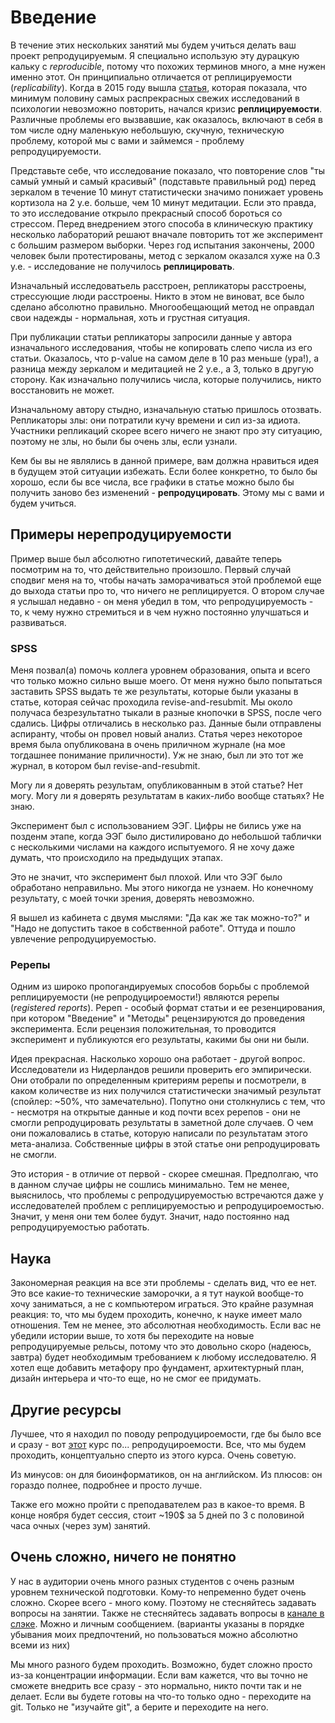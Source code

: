 # Введение

В течение этих нескольких занятий мы будем учиться делать ваш проект репродуцируемым.
Я специально использую эту дурацкую кальку с *reproducible*, потому что похожих терминов много, а мне нужен именно этот.
Он принципиально отличается от реплицируемости (*replicability*).
Когда в 2015 году вышла [статья](https://en.wikipedia.org/wiki/Reproducibility_Project), которая показала, что минимум половину самых распрекрасных свежих исследований в психологии невозможно повторить, начался кризис **реплицируемости**.
Различные проблемы его вызвавшие, как оказалось, включают в себя в том числе одну маленькую небольшую, скучную, техническую проблему, которой мы с вами и займемся - проблему репродуцируемости.

Представьте себе, что исследование показало, что повторение слов "ты самый умный и самый красивый" (подставьте правильный  род) перед зеркалом в течение 10 минут статистически значимо понижает уровень кортизола на 2 у.е. больше, чем 10 минут медитации.
Если это правда, то это исследование открыло прекрасный способ бороться со стрессом.
Перед внедрением этого способа в клиническую практику несколько лабораторий решают вначале повторить тот же эксперимент с б*о*льшим размером выборки.
Через год испытания закончены, 2000 человек были протестированы, метод с зеркалом оказался хуже на 0.3 у.е. - исследование не получилось **реплицировать**.

Изначальный исследоватьель расстроен, репликаторы расстроены, стрессующие люди расстроены.
Никто в этом не виноват, все было сделано абсолютно правильно.
Многообещающий метод не оправдал свои надежды - нормальная, хоть и грустная ситуация.

При публикации статьи репликаторы запросили данные у автора изначального исследования, чтобы не копировать слепо числа из его статьи.
Оказалось, что p-value на самом деле в 10 раз меньше (ура!), а  разница между зеркалом и медитацией не 2 у.е., а 3, только в другую сторону.
Как изначально получились числа, которые получились, никто восстановить не может.

Изначальному автору стыдно, изначальную статью пришлось отозвать.
Репликаторы злы: они потратили кучу времени и сил из-за идиота.
Участники репликаций скорее всего ничего не знают про эту ситуацию, поэтому не злы, но были бы очень злы, если узнали.

Кем бы вы не являлись в данной примере, вам должна нравиться идея в будущем этой ситуации избежать.
Если более конкретно, то было бы хорошо, если бы все числа, все графики в статье можно было бы получить заново без изменений - **репродуцировать**.
Этому мы с вами и будем учиться.

## Примеры нерепродуцируемости

Пример выше был абсолютно гипотетический, давайте теперь посмотрим на то, что действительно произошло.
Первый случай сподвиг меня на то, чтобы начать заморачиваться этой проблемой еще до выхода статьи про то, что ничего не реплицируется.
О втором случае я услышал недавно - он меня убедил в том, что репродуцируемость - то, к чему нужно стремиться и в чем нужно постоянно улучшаться и развиваться.

### SPSS

Меня позвал(а) помочь коллега уровнем образования, опыта и всего что только можно сильно выше моего.
От меня нужно было попытаться заставить SPSS выдать те же результаты, которые были указаны в статье, которая сейчас проходила revise-and-resubmit.
Мы около получаса безрезультатно тыкали в разные кнопочки в SPSS, после чего сдались.
Цифры отличались в несколько раз.
Данные были отправлены аспиранту, чтобы он провел новый анализ.
Статья через некоторое время была опубликована в очень приличном журнале (на мое тогдашнее понимание приличности).
Уж не знаю, был ли это тот же журнал, в котором был revise-and-resubmit.

Могу ли я доверять результам, опубликованным в этой статье?
Нет могу.
Могу ли я доверять результатам в каких-либо вообще статьях?
Не знаю.

Эксперимент был с использованием ЭЭГ.
Цифры не бились уже на позденм этапе, когда ЭЭГ было дистилировано до небольшой таблички с несколькими числами на каждого испытуемого.
Я не хочу даже думать, что происходило на предыдущих этапах.

Это не значит, что эксперимент был плохой.
Или что ЭЭГ было обработано неправильно.
Мы этого никогда не узнаем.
Но конечному результату, с моей точки зрения, доверять невозможно.

Я вышел из кабинета с двумя мыслями: "Да как же так можно-то?" и "Надо не допустить такое в собственной работе".
Оттуда и пошло увлечение репродуцируемостью.

### Ререпы

Одним из широко пропогандируемых способов борьбы с проблемой реплицируемости (не репродуцироемости!) являются ререпы (*registered reports*).
Ререп - особый формат статьи и ее резенцирования, при котором "Введение" и "Методы" рецензируются до проведения эксперимента.
Если рецензия положительная, то проводится эксперимент и публикуются его результаты, какими бы они ни были.

Идея прекрасная. Насколько хорошо она работает - другой вопрос.
Исследователи из Нидерландов решили проверить его эмпирически.
Они отобрали по определенным критериям ререпы и посмотрели, в каком количестве из них получился статистически значимый результат (спойлер: ~50%, что замечательно).
Попутно они столкнулись с тем, что - несмотря на открытые данные и код почти всех ререпов - они не смогли репродуцировать результаты в заметной доле случаев.
О чем они пожаловались в статье, которую написали по результатам этого мета-анализа.
Собственные цифры в этой статье они репродуцировать не смогли.

Это история - в отличие от первой - скорее смешная.
Предполгаю, что в данном случае цифры не сошлись минимально.
Тем не менее, выяснилось, что проблемы с репродуцируемостью встречаются даже у исследователей проблем с реплицируемостью и репродуцироемостью.
Значит, у меня они тем более будут.
Значит, надо постоянно над репродуцируемостью работать.

## Наука

Закономерная реакция на все эти проблемы - сделать вид, что ее нет.
Это все какие-то технические заморочки, а я тут наукой вообще-то хочу заниматься, а не с компьютером играться.
Это крайне разумная реакция: то, что мы будем проходить, конечно, к науке имеет мало отношения.
Тем не менее, это абсолютная необходимость.
Если вас не убедили истории выше, то хотя бы переходите на новые репродуцируемые рельсы, потому что это довольно скоро (надеюсь, завтра) будет необходимым требованием к любому исследователю.
Я хотел еще добавить метафору про фундамент, архитектурный план, дизайн интерьера и что-то еще, но не смог ее придумать.

## Другие ресурсы

Лучшее, что я находил по поводу репродуцироемости, где бы было все и сразу - вот [этот](https://nbis-reproducible-research.readthedocs.io/en/latest/) курс по... репродуцироемости.
Все, что мы будем проходить, концептуально сперто из этого курса.
Очень советую.

Из минусов: он для биоинформатиков, он на английском.
Из плюсов: он гораздо полнее, подробнее и просто лучше.

Также его можно пройти с преподавателем раз в какое-то время.
В конце ноября будет сессия, стоит ~190$ за 5 дней по 3 с половиной часа очных (через зум) занятий.

## Очень сложно, ничего не понятно

У нас в аудитории очень много разных студентов с очень разным уровнем технической подготовки.
Кому-то непременно будет очень сложно.
Скорее всего - много кому.
Поэтому не стесняйтесь задавать вопросы на занятии.
Также не стесняйтесь задавать вопросы в [канале в слэке](https://applied-cognitive.slack.com/archives/C01DEDMNAMQ).
Можно и личным сообщением.
(варианты указаны в порядке убывания моих предпочтений, но пользоваться можно абсолютно всеми из них)

Мы много разного будем проходить.
Возможно, будет сложно просто из-за концентрации информации.
Если вам кажется, что вы точно не сможете внедрить все сразу - это нормально, никто почти так и не делает.
Если вы будете готовы на что-то только одно - переходите на git.
Только не "изучайте git", а берите и переходите на него.
